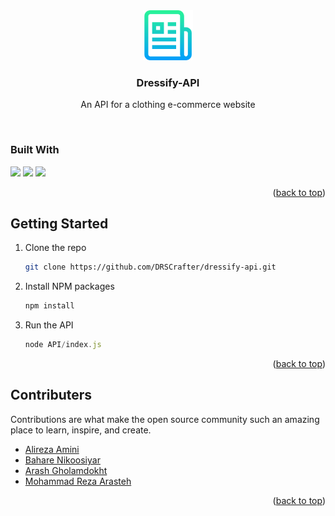 <div align="center">
  <img src="readme_assets/logo.png" alt="Logo" width="80" height="80">

  <h3 align="center">Dressify-API</h3>

  <p align="center">
    An API for a clothing e-commerce website
    <br />
  </p>
</div>

<br/>

### Built With

![](https://img.shields.io/badge/Node.js-339933?style=for-the-badge&logo=nodedotjs&logoColor=white)
![](https://img.shields.io/badge/Express.js-000000?style=for-the-badge&logo=express&logoColor=white)
![](https://img.shields.io/badge/MySQL-005C84?style=for-the-badge&logo=mysql&logoColor=white)

<p align="right">(<a href="#readme-top">back to top</a>)</p>



<!-- GETTING STARTED -->
## Getting Started

1. Clone the repo
   ```sh
   git clone https://github.com/DRSCrafter/dressify-api.git
   ```
2. Install NPM packages
   ```sh
   npm install
   ```
3. Run the API
   ```js
   node API/index.js
   ```

<p align="right">(<a href="#readme-top">back to top</a>)</p>

<!-- CONTRIBUTERS -->
## Contributers

Contributions are what make the open source community such an amazing place to learn, inspire, and create.

<ul>
<li><a href="https://github.com/AlirezaAmini81">Alireza Amini</a></li>
<li><a href="https://github.com/bn-2002">Bahare Nikoosiyar</a></li>
<li><a href="https://github.com/Arash-81">Arash Gholamdokht</a></li>
<li><a href="https://github.com/DRSCrafter">Mohammad Reza Arasteh</a></li>
</ul>

<p align="right">(<a href="#readme-top">back to top</a>)</p>